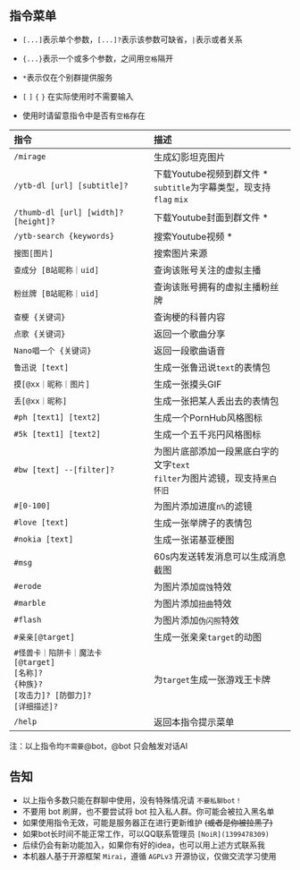 ## 指令菜单

- `[...]`表示单个参数，`[...]?`表示该参数可缺省，`|`表示或者关系

- `{...}`表示一个或多个参数，之间用`空格`隔开

- `*`表示仅在个别群提供服务

- `[` `]` `{` `}` 在实际使用时不需要输入

- 使用时请留意指令中是否有`空格`存在

| 指令                                                                                            | 描述                                                    |
|:----------------------------------------------------------------------------------------------|:------------------------------------------------------|
| `/mirage`                                                                                     | 生成幻影坦克图片                                              |
| `/ytb-dl [url] [subtitle]?`                                                                   | 下载Youtube视频到群文件 *<br/>`subtitle`为字幕类型，现支持`flag` `mix` |
| `/thumb-dl [url] [width]? [height]?`                                                          | 下载Youtube封面到群文件 *                                     |
| `/ytb-search {keywords}`                                                                      | 搜索Youtube视频 *                                         |
| `搜图[图片]`                                                                                      | 搜索图片来源                                                |
| `查成分 [B站昵称｜uid]`                                                                              | 查询该账号关注的虚拟主播                                          |
| `粉丝牌 [B站昵称｜uid]`                                                                              | 查询该账号拥有的虚拟主播粉丝牌                                       |
| `查梗 {关键词}`                                                                                    | 查询梗的科普内容                                              |
| `点歌 {关键词}`                                                                                    | 返回一个歌曲分享                                              |
| `Nano唱一个 {关键词}`                                                                               | 返回一段歌曲语音                                              |
| `鲁迅说 [text]`                                                                                  | 生成一张鲁迅说`text`的表情包                                     |
| `摸[@xx｜昵称｜图片]`                                                                                | 生成一张摸头GIF                                             |
| `丢[@xx｜昵称]`                                                                                   | 生成一张把某人丢出去的表情包                                        |
| `#ph [text1] [text2]`                                                                         | 生成一个PornHub风格图标                                       |
| `#5k [text1] [text2]`                                                                         | 生成一个五千兆円风格图标                                          |
| `#bw [text] --[filter]?`                                                                      | 为图片底部添加一段黑底白字的文字`text`<br/>`filter`为图片滤镜，现支持`黑白` `怀旧` |
| `#[0-100]`                                                                                    | 为图片添加进度`n%`的滤镜                                        |
| `#love [text]`                                                                                | 生成一张举牌子的表情包                                           |
| `#nokia [text]`                                                                               | 生成一张诺基亚梗图                                             |
| `#msg`                                                                                        | 60s内发送转发消息可以生成消息截图                                    |
| `#erode`                                                                                      | 为图片添加`腐蚀`特效                                           |
| `#marble`                                                                                     | 为图片添加`扭曲`特效                                           |
| `#flash`                                                                                      | 为图片添加`伪闪照`特效                                          |
| `#亲亲[@target]`                                                                                | 生成一张亲亲`target`的动图                                     |
| `#怪兽卡｜陷阱卡｜魔法卡 [@target]`<br>`[名称]?`<br>`{种族}?`<br>`[攻击力]? [防御力]?`<br>`[详细描述]?`                | 为`target`生成一张游戏王卡牌                                    |
| `/help`                                                                                       | 返回本指令提示菜单                                             |

注：以上指令均`不需要`@bot，@bot 只会触发对话AI

## 告知

- 以上指令多数只能在群聊中使用，没有特殊情况请 `不要私聊bot！`
- 不要用 bot 刷屏，也不要尝试将 bot 拉入私人群。你可能会被拉入黑名单
- 如果使用指令无效，可能是服务器正在进行更新维护 <del>(或者是你被拉黑了)</del>
- 如果bot长时间不能正常工作，可以QQ联系管理员 `[NoiR](1399478309)`
- 后续仍会有新功能加入，如果你有好的idea，也可以用上述方式联系我
- 本机器人基于开源框架 `Mirai`，遵循 `AGPLv3` 开源协议，仅做交流学习使用
